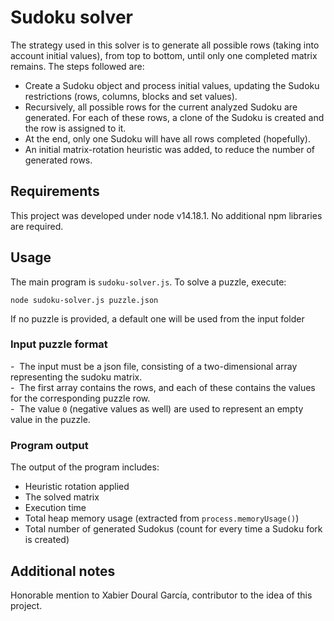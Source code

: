 # Sudoku solver

The strategy used in this solver is to generate all possible rows (taking into account initial values), from top to bottom, until only one completed matrix remains.
The steps followed are:

- Create a Sudoku object and process initial values, updating the Sudoku restrictions (rows, columns, blocks and set values).
- Recursively, all possible rows for the current analyzed Sudoku are generated. For each of these rows, a clone of the Sudoku is created and the row is assigned to it.
- At the end, only one Sudoku will have all rows completed (hopefully).
- An initial matrix-rotation heuristic was added, to reduce the number of generated rows.


## Requirements

This project was developed under node v14.18.1. No additional npm libraries are required.


## Usage

The main program is `sudoku-solver.js`. To solve a puzzle, execute:
```
node sudoku-solver.js puzzle.json
```

If no puzzle is provided, a default one will be used from the input folder

### Input puzzle format

\- &nbsp;The input must be a json file, consisting of a two-dimensional array representing the sudoku matrix.</br>
\- &nbsp;The first array contains the rows, and each of these contains the values for the corresponding puzzle row.</br>
\- &nbsp;The value `0` (negative values as well) are used to represent an empty value in the puzzle.</br>


### Program output

The output of the program includes:
- Heuristic rotation applied
- The solved matrix
- Execution time
- Total heap memory usage (extracted from `process.memoryUsage()`)
- Total number of generated Sudokus (count for every time a Sudoku fork is created)


## Additional notes

Honorable mention to Xabier Doural García, contributor to the idea of this project.

